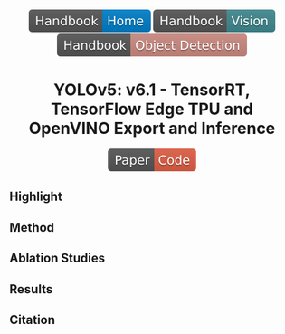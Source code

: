 <div align="center">
<br><br>
<div>
	<a href="https://github.com/phlong3105/one/blob/master/handbook/README.md"><img src="../../data/badge/handbook_home.svg"></a>
	<img src="../../data/badge/handbook_vision.svg">
	<a href="https://github.com/phlong3105/one/blob/master/handbook/object_detection/README.md"><img src="../../data/badge/handbook_object_detection.svg"></a>
</div>

YOLOv5: v6.1 - TensorRT, TensorFlow Edge TPU and OpenVINO Export and Inference
=============================

<div align="center">
    <a href="https://github.com/ultralytics/yolov5"><img src="../../data/badge/paper_code.svg"></a>
</div>
</div>


## Highlight


## Method


## Ablation Studies


## Results


## Citation
